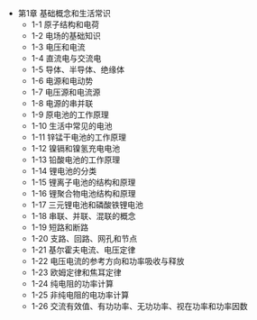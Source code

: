 
- 第1章 基础概念和生活常识
  - 1-1 原子结构和电荷
  - 1-2 电场的基础知识
  - 1-3 电压和电流
  - 1-4 直流电与交流电
  - 1-5 导体、半导体、绝缘体
  - 1-6 电源和电动势
  - 1-7 电压源和电流源
  - 1-8 电源的串并联
  - 1-9 原电池的工作原理
  - 1-10 生活中常见的电池
  - 1-11 锌锰干电池的工作原理
  - 1-12 镍镉和镍氢充电电池
  - 1-13 铅酸电池的工作原理
  - 1-14 锂电池的分类
  - 1-15 锂离子电池的结构和原理
  - 1-16 锂聚合物电池结构和原理
  - 1-17 三元锂电池和磷酸铁锂电池
  - 1-18 串联、并联、混联的概念
  - 1-19 短路和断路
  - 1-20 支路、回路、网孔和节点
  - 1-21 基尔霍夫电流、电压定律
  - 1-22 电压电流的参考方向和功率吸收与释放
  - 1-23 欧姆定律和焦耳定律
  - 1-24 纯电阻的功率计算
  - 1-25 非纯电阻的电功率计算
  - 1-26 交流有效值、有功功率、无功功率、视在功率和功率因数
